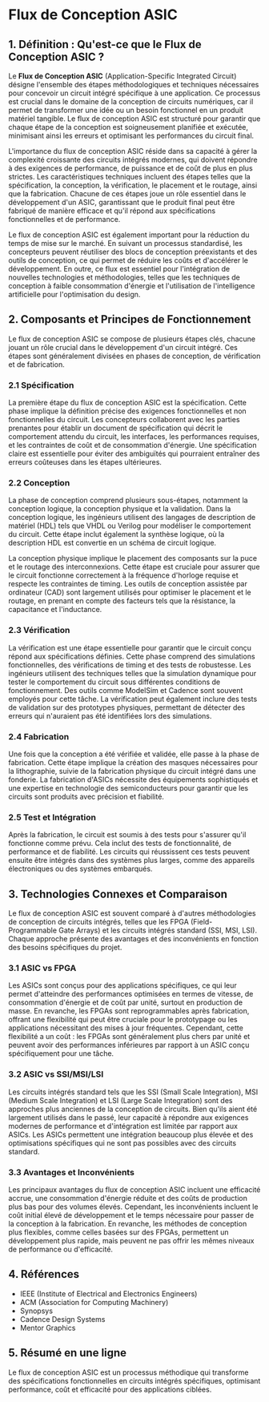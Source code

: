 # Flux de Conception ASIC

## 1. Définition : Qu'est-ce que le **Flux de Conception ASIC** ?
Le **Flux de Conception ASIC** (Application-Specific Integrated Circuit) désigne l'ensemble des étapes méthodologiques et techniques nécessaires pour concevoir un circuit intégré spécifique à une application. Ce processus est crucial dans le domaine de la conception de circuits numériques, car il permet de transformer une idée ou un besoin fonctionnel en un produit matériel tangible. Le flux de conception ASIC est structuré pour garantir que chaque étape de la conception est soigneusement planifiée et exécutée, minimisant ainsi les erreurs et optimisant les performances du circuit final.

L'importance du flux de conception ASIC réside dans sa capacité à gérer la complexité croissante des circuits intégrés modernes, qui doivent répondre à des exigences de performance, de puissance et de coût de plus en plus strictes. Les caractéristiques techniques incluent des étapes telles que la spécification, la conception, la vérification, le placement et le routage, ainsi que la fabrication. Chacune de ces étapes joue un rôle essentiel dans le développement d'un ASIC, garantissant que le produit final peut être fabriqué de manière efficace et qu'il répond aux spécifications fonctionnelles et de performance.

Le flux de conception ASIC est également important pour la réduction du temps de mise sur le marché. En suivant un processus standardisé, les concepteurs peuvent réutiliser des blocs de conception préexistants et des outils de conception, ce qui permet de réduire les coûts et d'accélérer le développement. En outre, ce flux est essentiel pour l'intégration de nouvelles technologies et méthodologies, telles que les techniques de conception à faible consommation d'énergie et l'utilisation de l'intelligence artificielle pour l'optimisation du design.

## 2. Composants et Principes de Fonctionnement
Le flux de conception ASIC se compose de plusieurs étapes clés, chacune jouant un rôle crucial dans le développement d'un circuit intégré. Ces étapes sont généralement divisées en phases de conception, de vérification et de fabrication.

### 2.1 Spécification
La première étape du flux de conception ASIC est la spécification. Cette phase implique la définition précise des exigences fonctionnelles et non fonctionnelles du circuit. Les concepteurs collaborent avec les parties prenantes pour établir un document de spécification qui décrit le comportement attendu du circuit, les interfaces, les performances requises, et les contraintes de coût et de consommation d'énergie. Une spécification claire est essentielle pour éviter des ambiguïtés qui pourraient entraîner des erreurs coûteuses dans les étapes ultérieures.

### 2.2 Conception
La phase de conception comprend plusieurs sous-étapes, notamment la conception logique, la conception physique et la validation. Dans la conception logique, les ingénieurs utilisent des langages de description de matériel (HDL) tels que VHDL ou Verilog pour modéliser le comportement du circuit. Cette étape inclut également la synthèse logique, où la description HDL est convertie en un schéma de circuit logique.

La conception physique implique le placement des composants sur la puce et le routage des interconnexions. Cette étape est cruciale pour assurer que le circuit fonctionne correctement à la fréquence d'horloge requise et respecte les contraintes de timing. Les outils de conception assistée par ordinateur (CAD) sont largement utilisés pour optimiser le placement et le routage, en prenant en compte des facteurs tels que la résistance, la capacitance et l'inductance.

### 2.3 Vérification
La vérification est une étape essentielle pour garantir que le circuit conçu répond aux spécifications définies. Cette phase comprend des simulations fonctionnelles, des vérifications de timing et des tests de robustesse. Les ingénieurs utilisent des techniques telles que la simulation dynamique pour tester le comportement du circuit sous différentes conditions de fonctionnement. Des outils comme ModelSim et Cadence sont souvent employés pour cette tâche. La vérification peut également inclure des tests de validation sur des prototypes physiques, permettant de détecter des erreurs qui n'auraient pas été identifiées lors des simulations.

### 2.4 Fabrication
Une fois que la conception a été vérifiée et validée, elle passe à la phase de fabrication. Cette étape implique la création des masques nécessaires pour la lithographie, suivie de la fabrication physique du circuit intégré dans une fonderie. La fabrication d'ASICs nécessite des équipements sophistiqués et une expertise en technologie des semiconducteurs pour garantir que les circuits sont produits avec précision et fiabilité.

### 2.5 Test et Intégration
Après la fabrication, le circuit est soumis à des tests pour s'assurer qu'il fonctionne comme prévu. Cela inclut des tests de fonctionnalité, de performance et de fiabilité. Les circuits qui réussissent ces tests peuvent ensuite être intégrés dans des systèmes plus larges, comme des appareils électroniques ou des systèmes embarqués.

## 3. Technologies Connexes et Comparaison
Le flux de conception ASIC est souvent comparé à d'autres méthodologies de conception de circuits intégrés, telles que les FPGA (Field-Programmable Gate Arrays) et les circuits intégrés standard (SSI, MSI, LSI). Chaque approche présente des avantages et des inconvénients en fonction des besoins spécifiques du projet.

### 3.1 ASIC vs FPGA
Les ASICs sont conçus pour des applications spécifiques, ce qui leur permet d'atteindre des performances optimisées en termes de vitesse, de consommation d'énergie et de coût par unité, surtout en production de masse. En revanche, les FPGAs sont reprogrammables après fabrication, offrant une flexibilité qui peut être cruciale pour le prototypage ou les applications nécessitant des mises à jour fréquentes. Cependant, cette flexibilité a un coût : les FPGAs sont généralement plus chers par unité et peuvent avoir des performances inférieures par rapport à un ASIC conçu spécifiquement pour une tâche.

### 3.2 ASIC vs SSI/MSI/LSI
Les circuits intégrés standard tels que les SSI (Small Scale Integration), MSI (Medium Scale Integration) et LSI (Large Scale Integration) sont des approches plus anciennes de la conception de circuits. Bien qu'ils aient été largement utilisés dans le passé, leur capacité à répondre aux exigences modernes de performance et d'intégration est limitée par rapport aux ASICs. Les ASICs permettent une intégration beaucoup plus élevée et des optimisations spécifiques qui ne sont pas possibles avec des circuits standard.

### 3.3 Avantages et Inconvénients
Les principaux avantages du flux de conception ASIC incluent une efficacité accrue, une consommation d'énergie réduite et des coûts de production plus bas pour des volumes élevés. Cependant, les inconvénients incluent le coût initial élevé de développement et le temps nécessaire pour passer de la conception à la fabrication. En revanche, les méthodes de conception plus flexibles, comme celles basées sur des FPGAs, permettent un développement plus rapide, mais peuvent ne pas offrir les mêmes niveaux de performance ou d'efficacité.

## 4. Références
- IEEE (Institute of Electrical and Electronics Engineers)
- ACM (Association for Computing Machinery)
- Synopsys
- Cadence Design Systems
- Mentor Graphics

## 5. Résumé en une ligne
Le flux de conception ASIC est un processus méthodique qui transforme des spécifications fonctionnelles en circuits intégrés spécifiques, optimisant performance, coût et efficacité pour des applications ciblées.